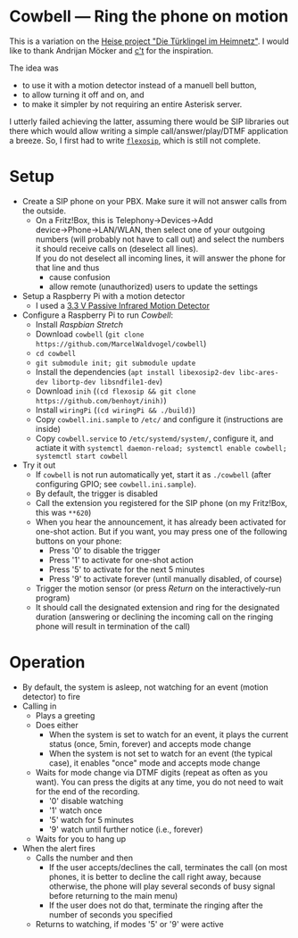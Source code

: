 # Cowbell — Ring the phone on motion

This is a variation on the [Heise project "Die Türklingel im Heimnetz"](https://www.heise.de/ct/ausgabe/2017-17-Die-Tuerklingel-im-Heimnetz-3787241.html). I would like to thank Andrijan Möcker and [c't](https://www.heise.de/ct/) for the inspiration.

The idea was
- to use it with a motion detector instead of a manuell bell button,
- to allow turning it off and on, and
- to make it simpler by not requiring an entire Asterisk server.

I utterly failed achieving the latter, assuming there would be SIP libraries
out there which would allow writing a simple call/answer/play/DTMF application
a breeze. So, I first had to write
[`flexosip`](https://github.com/MarcelWaldvogel/flexosip), which is still not
complete.

# Setup

- Create a SIP phone on your PBX. Make sure it will not answer calls from the outside.
  * On a Fritz!Box, this is Telephony→Devices→Add device→Phone→LAN/WLAN, then select one of your
    outgoing numbers (will probably not have to call out) and select the numbers it should receive
    calls on (deselect all lines).  
    If you do not deselect all incoming lines, it will answer the phone for that line and thus
    - cause confusion
    - allow remote (unauthorized) users to update the settings
- Setup a Raspberry Pi with a motion detector
  * I used a [3.3 V Passive Infrared Motion Detector](https://www.pollin.de/p/pir-bewegungsmelder-modul-daypower-hc-sr501-810590)
- Configure a Raspberry Pi to run *Cowbell*:
  * Install *Raspbian Stretch*
  * Download `cowbell` (`git clone https://github.com/MarcelWaldvogel/cowbell`)
  * `cd cowbell`
  * `git submodule init; git submodule update`
  * Install the dependencies (`apt install libexosip2-dev libc-ares-dev libortp-dev libsndfile1-dev`)
  * Download `inih` (`(cd flexosip && git clone https://github.com/benhoyt/inih)`)
  * Install `wiringPi` (`(cd wiringPi && ./build)`)
  * Copy `cowbell.ini.sample` to `/etc/` and configure it (instructions are inside)
  * Copy `cowbell.service` to `/etc/systemd/system/`, configure it, and actiate it with `systemctl daemon-reload; systemctl enable cowbell; systemctl start cowbell`
- Try it out
  * If `cowbell` is not run automatically yet, start it as `./cowbell` (after configuring GPIO; see `cowbell.ini.sample`).
  * By default, the trigger is disabled
  * Call the extension you registered for the SIP phone (on my Fritz!Box, this was `**620`)
  * When you hear the announcement, it has already been activated for
    one-shot action. But if you want, you may press one of the following buttons on your phone:
    - Press '0' to disable the trigger
    - Press '1' to activate for one-shot action
    - Press '5' to activate for the next 5 minutes
    - Press '9' to activate forever (until manually disabled, of course)
  * Trigger the motion sensor (or press *Return* on the interactively-run program)
  * It should call the designated extension and ring for the designated duration
    (answering or declining the incoming call on the ringing phone will result in termination of the call)

# Operation

* By default, the system is asleep, not watching for an event (motion detector) to fire
* Calling in
  - Plays a greeting
  - Does either
    - When the system is set to watch for an event, it plays the current status (once, 5min, forever) and accepts mode change
    - When the system is not set to watch for an event (the typical case), it enables "once" mode and accepts mode change
  - Waits for mode change via DTMF digits (repeat as often as you want). You can press the digits at any time, you do not need to wait for the end of the recording.
    - '0' disable watching
    - '1' watch once
    - '5' watch for 5 minutes
    - '9' watch until further notice (i.e., forever)
  - Waits for you to hang up
* When the alert fires
  - Calls the number and then
    - If the user accepts/declines the call, terminates the call (on most phones, it is better to decline the call right away, because otherwise, the phone will play several seconds of busy signal before returning to the main menu)
    - If the user does not do that, terminate the ringing after the number of seconds you specified
  - Returns to watching, if modes '5' or '9' were active
